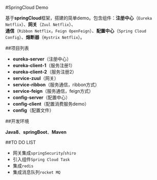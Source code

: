#SpringCloud Demo  

基于**springCloud**框架，搭建的简单demo。包含组件：**注册中心**（`Eureka Netflix`）、**网关**（`Zuul Netflix`）、  
**通信**（`Ribbon Netflix`，`Feign OpenFeign`）、**配置中心**（`Spring Cloud Config`）、**熔断器**（`Hystrix Netflix`）。  

##项目列表
  * **eureka-server**（注册中心）
  * **eureka-client-1**（服务注册1）
  * **eureka-client-2**（服务注册2）
  * **service-zuul**（网关）
  * **service-ribbon**（服务通信，ribbon方式）
  * **service-feign**（服务通信，feign方式）
  * **config-server**（配置中心）
  * **config-client**（配置消费服务demo）
  * **config**（配置文件）  
  
##开发环境  

**Java8**、**springBoot**、**Maven**  

##TO DO LIST
  * 网关集成`springSecurity`/`shiro`
  * 引入组件`Spring Cloud Task`
  * 集成`redis`
  * 集成消息队列`rocket MQ`
